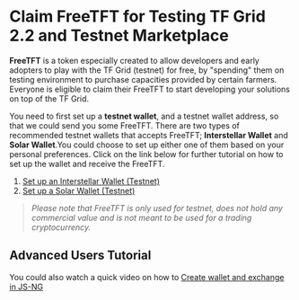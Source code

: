 # Claim FreeTFT for Testing TF Grid 2.2 and Testnet Marketplace

__FreeTFT__ is a token especially created to allow developers and early adopters to play with the TF Grid (testnet) for free, by "spending" them on testing environment to purchase capacities provided by certain farmers. Everyone is eligible to claim their FreeTFT to start developing your solutions on top of the TF Grid. 

You need to first set up a __testnet wallet__, and a testnet wallet address, so that we could send you some FreeTFT.
There are two types of recommended testnet wallets that accepts FreeTFT; __Interstellar Wallet__ and __Solar Wallet__.You could choose to set up either one of them based on your personal preferences. Click on the link below for further tutorial on how to set up the wallet and receive the FreeTFT.
1. [Set up an Interstellar Wallet (Testnet)](interstellar_wallet.md)
2. [Set up a Solar Wallet (Testnet)](Solar_wallet.md)

> _Please note that FreeTFT is only used for testnet, does not hold any commercial value and is not meant to be used for a trading cryptocurrency._

## Advanced Users Tutorial

You could also watch a quick video on how to [Create wallet and exchange in JS-NG](https://www.youtube.com/watch?v=HGkB7bunbTw&feature=youtu.be)